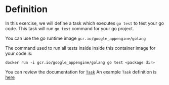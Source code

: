 # Definition
In this exercise, we will define a task which executes `go test` to test your go code. 
This task will run `go test` command for your go project.

You can use the go runtime image `gcr.io/google_appengine/golang`

The command used to run all tests inside inside this container image for your code is: 

```shell
docker run -i gcr.io/google_appengine/golang go test <package dir>
```

You can review the documentation for [`Task`](./../../../Concepts.md#task)
An example `Task` definition is [here](./../exercise2/build-push-task.yaml)